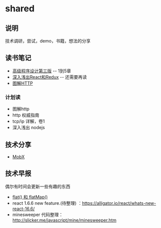 # shared
## 说明
技术调研，尝试，demo，书籍，想法的分享
## 读书笔记
- [高级程序设计第三版](https://github.com/ycshill/shared/issues/1)  -- 1到5章
- [深入浅出React和Redux](https://github.com/ycshill/shared/issues/2) -- 还需要再读
- [图解HTTP](https://github.com/ycshill/shared/issues/5)
### 计划读
- 图解http
- http 权威指南
- tcp/ip 详解，卷1
- 深入浅出 nodejs
## 技术分享
- [MobX](https://github.com/ycshill/shared/issues/3)
## 技术早报
偶尔有时间会更新一些有趣的东西
- [flat() 和 flatMap()](https://github.com/ycshill/shared/issues/4)
- react 1.6.6 new feature.(待整理) ：https://alligator.io/react/whats-new-react-16.6/
- minesweeper 代码整理：http://slicker.me/javascript/mine/minesweeper.htm


